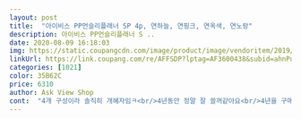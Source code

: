 ```yaml
---
layout: post 
title:  "아이비스 PP먼슬리플래너 SP 4p, 연하늘, 연핑크, 연옥색, 연노랑" 
description: 아이비스 PP먼슬리플래너 S ..
date: 2020-08-09 16:18:03 
img: https://static.coupangcdn.com/image/product/image/vendoritem/2019/02/01/3186754045/bfc04727-53af-4cfb-9a1d-653e0ccef1d8.jpg 
linkUrl: https://link.coupang.com/re/AFFSDP?lptag=AF3600438&subid=ahnPublicAsk&pageKey=25965645&itemId=101030625&vendorItemId=3186754045&traceid=V0-113-b1dd818b135b4dcb 
categories: [1021] 
color: 35B62C 
price: 6310 
author: Ask View Shop 
cont:  "4개 구성이라 솔직히 개혜자임ㅋ<br/>4년동안 정말 잘 쓸꺼같아요<br/>4년을 구매한 기분ㅋㅋㅋ<br/>가계부로 쓸라구여ㅋ<br/>나 초딩때는 500원, 좋은거 1천원이면 노트 샀는데<br/>내용물도 군더더기 없이 알참ㅋ<br/>다이어리처럼 쓰는 곧은 13장인거같아요 나머지는 앞에서 말했던거와 같이 종이(사진 첨부)<br/>달력 12장과 메모 12장으로 내지가 총 24장이에요.<br/><br/>뒤에는 필기할수있는 부분도있어요<br/>사진과 같이 두깨감을 이렇더라구요!! 적당하죠 가지고 다니기도 편하고<br/>상품 설명 그림이 너무 작아서 답답했는데 대충 찍어봤으니 궁금하신분들 참고하세영<br/>스프링이고 앞 뒤로 파일처리되어있어서<br/>아이들 식단표 짜려고 주문했어요.<br/><br/>어플로 쓰니까 사용처 통계랑 소비패턴 분석은 잘 되는데<br/>연습장처럼 넘기게 되어있고<br/>외부에서 내지 손상 받을 일도 적고<br/>요즘엔 다@소 가도 노트한권 구매할라면 1천원부터 시작이더라구옄ㅋ<br/>월별 칸마다 줄은 없지만 뒷면의 줄이 비쳐 반듯하게 작성할 수 있어요.<br/><br/>월화수목금토일 순으로 되어있어요.<br/><br/>이건 캘린더 기능에 스프링인데 개당 1400원꼴에 샀으니 득템같음<br/>이런가격에 구매할수있다는게 혹해서 구매를 해봤는데 너무 잘 구매한거같아요<br/>저는 할인된 가격 5590원에 구매했는데<br/>저의 스케줄을 정리하기 위해서 구매하게 되었어요!!<br/>한눈에는 안들어와서 병행해볼라합니당<br/>한세트에 네권이나 들어있고 권마다 표지색이 달라 구별하기 쉬워요.<br/><br/>" 
---
```

